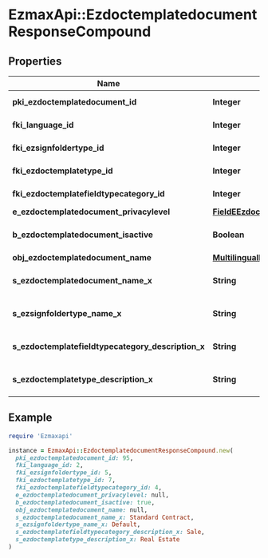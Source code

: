 # EzmaxApi::EzdoctemplatedocumentResponseCompound

## Properties

| Name | Type | Description | Notes |
| ---- | ---- | ----------- | ----- |
| **pki_ezdoctemplatedocument_id** | **Integer** | The unique ID of the Ezdoctemplatedocument |  |
| **fki_language_id** | **Integer** | The unique ID of the Language.  Valid values:  |Value|Description| |-|-| |1|French| |2|English| |  |
| **fki_ezsignfoldertype_id** | **Integer** | The unique ID of the Ezsignfoldertype. | [optional] |
| **fki_ezdoctemplatetype_id** | **Integer** | The unique ID of the Ezdoctemplatetype |  |
| **fki_ezdoctemplatefieldtypecategory_id** | **Integer** | The unique ID of the Ezdoctemplatefieldtypecategory |  |
| **e_ezdoctemplatedocument_privacylevel** | [**FieldEEzdoctemplatedocumentPrivacylevel**](FieldEEzdoctemplatedocumentPrivacylevel.md) |  | [optional] |
| **b_ezdoctemplatedocument_isactive** | **Boolean** | Whether the ezdoctemplatedocument is active or not |  |
| **obj_ezdoctemplatedocument_name** | [**MultilingualEzdoctemplatedocumentName**](MultilingualEzdoctemplatedocumentName.md) |  |  |
| **s_ezdoctemplatedocument_name_x** | **String** | The name of the Ezdoctemplatedocument in the language of the requester | [optional] |
| **s_ezsignfoldertype_name_x** | **String** | The name of the Ezsignfoldertype in the language of the requester | [optional] |
| **s_ezdoctemplatefieldtypecategory_description_x** | **String** | The description of the Ezdoctemplatefieldtypecategory in the language of the requester |  |
| **s_ezdoctemplatetype_description_x** | **String** | The description of the Ezdoctemplatetype in the language of the requester |  |

## Example

```ruby
require 'Ezmaxapi'

instance = EzmaxApi::EzdoctemplatedocumentResponseCompound.new(
  pki_ezdoctemplatedocument_id: 95,
  fki_language_id: 2,
  fki_ezsignfoldertype_id: 5,
  fki_ezdoctemplatetype_id: 7,
  fki_ezdoctemplatefieldtypecategory_id: 4,
  e_ezdoctemplatedocument_privacylevel: null,
  b_ezdoctemplatedocument_isactive: true,
  obj_ezdoctemplatedocument_name: null,
  s_ezdoctemplatedocument_name_x: Standard Contract,
  s_ezsignfoldertype_name_x: Default,
  s_ezdoctemplatefieldtypecategory_description_x: Sale,
  s_ezdoctemplatetype_description_x: Real Estate
)
```

